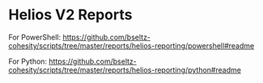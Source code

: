 # Helios V2 Reports

For PowerShell: <https://github.com/bseltz-cohesity/scripts/tree/master/reports/helios-reporting/powershell#readme>

For Python: <https://github.com/bseltz-cohesity/scripts/tree/master/reports/helios-reporting/python#readme>
